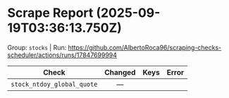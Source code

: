 # Scrape Report (2025-09-19T03:36:13.750Z)

Group: `stocks`  |  Run: https://github.com/AlbertoRoca96/scraping-checks-scheduler/actions/runs/17847699994

| Check | Changed | Keys | Error |
|---|:---:|:--|:--|
| `stock_ntdoy_global_quote` | — |  |  |
